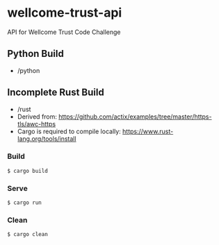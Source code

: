 # wellcome-trust-api
API for Wellcome Trust Code Challenge

##  Python Build
- /python

##  Incomplete Rust Build
- /rust
- Derived from: https://github.com/actix/examples/tree/master/https-tls/awc-https
- Cargo is required to compile locally: https://www.rust-lang.org/tools/install

###  Build

```
$ cargo build
```

###  Serve

```
$ cargo run
```

###  Clean

```
$ cargo clean
```

